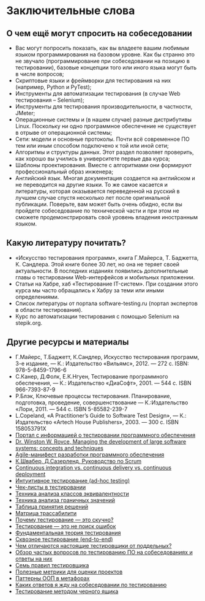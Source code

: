 # Заключительные слова

## О чем ещё могут спросить на собеседовании

+ Вас могут попросить показать, как вы владеете вашим любимым языком
  программирования на базовом уровне. Как бы странно это не звучало
  (программирование при собеседовании на позицию в тестировании), базовые
  концепции того или иного языка могут быть в числе вопросов;
+ Скриптовые языки и фреймворки для тестирования на них (например, Python и
  PyTest);
+ Инструменты для автоматизации тестирования (в случае Web тестирования –
  Selenium);
+ Инструменты для тестирования производительности, в частности, JMeter;
+ Операционные системы и (в нашем случае) разные дистрибутивы Linux. Поскольку
  ни одно программное обеспечение не существует в отрыве от операционной системы;
+ Сети: модели и основные протоколы. Почти всё современное ПО тем или иным
  способом подключено к той или иной сети;
+ Алгоритмы и структуры данных. Этот раздел позволяет проверить, как хорошо вы
  учились в университете первые два курса;
+ Шаблоны проектирования. Вместе с алгоритмами они формируют
  профессиональный образ инженера;
+ Английский язык. Многая документация создается на английском и не переводится
  на другие языки. То же самое касается и литературы, которая оказывается
  переведенной на русский в лучшем случае спустя несколько лет после оригинальной
  публикации. Поверьте, вам может быть очень обидно, если вы пройдете
  собеседование по технической части и при этом не сможете продемонстрировать
  свой уровень владения иностранным языком.

## Какую литературу почитать?

+ «Искусство тестирования программ», книга Г.Майерса, Т. Баджетта, К. Сандлера.
  Этой книге более 30 лет, но она не теряет своей актуальности. В последних изданиях
  появились дополнительные главы о тестировании Web-интерфейсов и мобильных
  приложении.
+ Статьи на Хабре, хаб «Тестирование IT-систем». При создании этого курса мы часто
  обращались к Хабру за теми или иными определениями.
+ Список литературы от портала software-testing.ru (портал экспертов в области
  тестирования).
+ Курс по автоматизации тестирования с помощью Selenium на stepik.org.

## Другие ресурсы и материалы

+ Г.Майерс, Т.Баджетт, К.Сандлер, Искусство тестирования программ, 3-е издание, —
  К.: Издательство «Вильямс», 2012. — 272 с. ISBN: 978-5-8459-1796-6
+ С.Канер, Д.Фолк, Е.К.Нгуен, Тестирование программного обеспечения, — К.:
  Издательство «ДиаСофт», 2001. — 544 с. ISBN 966-7393-87-9
+ Р.Блэк, Ключевые процессы тестирования. Планирование, подготовка, проведение,
  совершенствование — К.:Издательство «Лори, 2011. — 544 с. ISBN 5-85582-239-7
+ L.Copeland, «A Practitioner’s Guide to Software Test Design», — К.: Издательство
  «Artech House Publishers», 2003. — 300 с. ISBN 158053791X
+ [Портал с информацией о тестировании программного обеспечения](https://software-testing.ru)
+ [Dr. Winston W. Rovce, Managing the development of large software systems: concepts
  and techniques](http://wwwscf.usc.edu/~csci201/lectures/Lecture11/royce1970.pdf)
+ [Agile-манифест разработки программного обеспечения](http://www-scf.usc.edu/~csci201/lectures/Lecture11/royce1970.pdf)
+ [К.Швабер, Д.Сазерленд, Руководство по Scrum](https://scrumguides.org/docs/scrumguide/v2020/2020-Scrum-GuideRussian.pdf)
+ [Continuous integration vs. continuous delivery vs. continuous deployment](https://www.atlassian.com/continuousdelivery/principles/continuous-integration-vs-delivery-vs-deployment)
+ [Интуитивное тестирование (ad-hoc testing)](https://qaevolution.ru/testirovanie-po/vidy-testirovaniya-po/ad-hoc-testing/)
+ [Чек-листы в тестировании](https://qualitica.ru/blog/chek-list/)
+ [Техника анализа классов эквивалентности](https://qaevolution.ru/testovaya-dokumentaciya/test-dizajn/texnika-analiza-klassovekvivalentnosti/)
+ [Техника анализа граничных значений](https://qaevolution.ru/testovaya-dokumentaciya/test-dizajn/texnika-analiza-granichnyxznachenij/)
+ [Таблица принятия решений](https://qaevolution.ru/testovaya-dokumentaciya/test-dizajn/tablica-prinyatiya-reshenij/)
+ [Матрица трассабилити](https://habr.com/ru/company/simbirsoft/blog/412677/)
+ [Почему тестирование — это скучно?](https://habr.com/ru/post/106257/)
+ [Тестирование — это не поиск ошибок](https://habr.com/ru/post/149903/)
+ [Фундаментальная теория тестирования](https://habr.com/ru/post/549054/)
+ [Сквозное тестирование (end-to-end)](https://habr.com/ru/post/417395/)
+ [Чем отличаются настоящие тестировщики от поддельных?](https://habr.com/ru/post/110476/)
+ [Обзор частых вопросов по тестированию ПО на собеседованиях и ответы на них](https://habr.com/ru/post/257529/)
+ [Семь правил тестировщика](https://habr.com/ru/post/119007/)
+ [Полезные метрики для оценки проектов](https://habr.com/ru/post/141671/)
+ [Паттерны ООП в метафорах](https://habr.com/ru/post/136766/)
+ [Каких ответов я жду на собеседовании по тестированию](https://habr.com/ru/post/254209/)
+ [Тестирование методом черного ящика](https://habr.com/ru/post/462837/)
